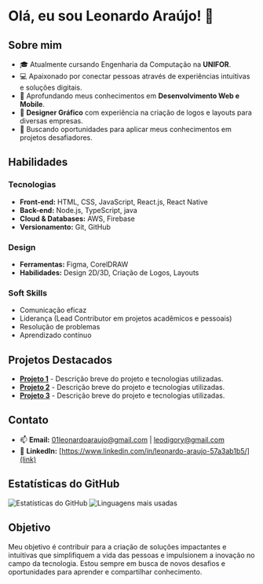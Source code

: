 # Olá, eu sou Leonardo Araújo! 👋

## Sobre mim
- 🎓 Atualmente cursando Engenharia da Computação na **UNIFOR**.
- 💻 Apaixonado por conectar pessoas através de experiências intuitivas e soluções digitais.
- 🌱 Aprofundando meus conhecimentos em **Desenvolvimento Web e Mobile**.
- 🎨 **Designer Gráfico** com experiência na criação de logos e layouts para diversas empresas.
- 🚀 Buscando oportunidades para aplicar meus conhecimentos em projetos desafiadores.

## Habilidades
### Tecnologias
- **Front-end:** HTML, CSS, JavaScript, React.js, React Native
- **Back-end:** Node.js, TypeScript, java
- **Cloud & Databases:** AWS, Firebase
- **Versionamento:** Git, GitHub

### Design
- **Ferramentas:** Figma, CorelDRAW
- **Habilidades:** Design 2D/3D, Criação de Logos, Layouts

### Soft Skills
- Comunicação eficaz
- Liderança (Lead Contributor em projetos acadêmicos e pessoais)
- Resolução de problemas
- Aprendizado contínuo

## Projetos Destacados
- **[Projeto 1](link)** - Descrição breve do projeto e tecnologias utilizadas.
- **[Projeto 2](link)** - Descrição breve do projeto e tecnologias utilizadas.
- **[Projeto 3](link)** - Descrição breve do projeto e tecnologias utilizadas.

## Contato
- 📫 **Email:** [01leonardoaraujo@gmail.com](mailto:01leonardoaraujo@gmail.com) | [leodigory@gmail.com](mailto:leodigory@gmail.com)
- 💼 **LinkedIn:** [https://www.linkedin.com/in/leonardo-araujo-57a3ab1b5/](link)

## Estatísticas do GitHub
![Estatísticas do GitHub](https://github-readme-stats.vercel.app/api?username=leodigory&show_icons=true&theme=radical)
![Linguagens mais usadas](https://github-readme-stats.vercel.app/api/top-langs/?username=leodigory&layout=compact&theme=radical)

## Objetivo
Meu objetivo é contribuir para a criação de soluções impactantes e intuitivas que simplifiquem a vida das pessoas e impulsionem a inovação no campo da tecnologia. Estou sempre em busca de novos desafios e oportunidades para aprender e compartilhar conhecimento.
